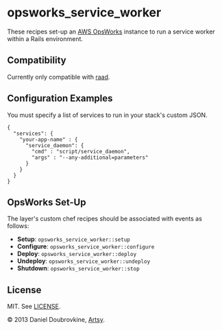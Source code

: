 opsworks_service_worker
=======================

These recipes set-up an [AWS OpsWorks](http://aws.amazon.com/opsworks/) instance to run a service worker within a Rails environment.

Compatibility
-------------

Currently only compatible with [raad](https://github.com/colinsurprenant/raad).

Configuration Examples
----------------------

You must specify a list of services to run in your stack's custom JSON.

    {
      "services": {
        "your-app-name" : {
          "service_daemon": {
            "cmd" : "script/service_daemon",
            "args" : "--any-additional=parameters"
          }
        }
      }
    }

OpsWorks Set-Up
---------------

The layer's custom chef recipes should be associated with events as follows:

* **Setup**: `opsworks_service_worker::setup`
* **Configure**: `opsworks_service_worker::configure`
* **Deploy**: `opsworks_service_worker::deploy`
* **Undeploy**: `opsworks_service_worker::undeploy`
* **Shutdown**: `opsworks_service_worker::stop`

License
-------

MIT. See [LICENSE](LICENSE).

&copy; 2013 Daniel Doubrovkine, [Artsy](http://artsy.net).
